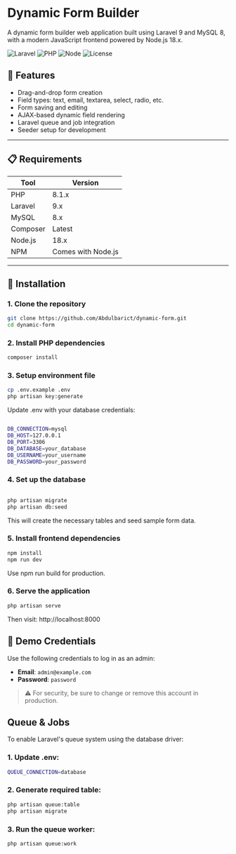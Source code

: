 # Dynamic Form Builder

A dynamic form builder web application built using Laravel 9 and MySQL 8, with a modern JavaScript frontend powered by Node.js 18.x.

![Laravel](https://img.shields.io/badge/Laravel-9.x-red)
![PHP](https://img.shields.io/badge/PHP-8.1-blue)
![Node](https://img.shields.io/badge/Node.js-18.x-green)
![License](https://img.shields.io/badge/license-MIT-lightgrey)

## 📌 Features

-   Drag-and-drop form creation
-   Field types: text, email, textarea, select, radio, etc.
-   Form saving and editing
-   AJAX-based dynamic field rendering
-   Laravel queue and job integration
-   Seeder setup for development

---

## 📋 Requirements

| Tool     | Version            |
| -------- | ------------------ |
| PHP      | 8.1.x              |
| Laravel  | 9.x                |
| MySQL    | 8.x                |
| Composer | Latest             |
| Node.js  | 18.x               |
| NPM      | Comes with Node.js |

---

## 🚀 Installation

### 1. Clone the repository

```bash
git clone https://github.com/Abdulbarict/dynamic-form.git
cd dynamic-form
```

### 2. Install PHP dependencies

```bash
composer install
```

### 3. Setup environment file

```bash
cp .env.example .env
php artisan key:generate
```

Update .env with your database credentials:

```bash

DB_CONNECTION=mysql
DB_HOST=127.0.0.1
DB_PORT=3306
DB_DATABASE=your_database
DB_USERNAME=your_username
DB_PASSWORD=your_password

```

### 4. Set up the database

```bash

php artisan migrate
php artisan db:seed

```

This will create the necessary tables and seed sample form data.

### 5. Install frontend dependencies

```bash
npm install
npm run dev
```

Use npm run build for production.

### 6. Serve the application

```bash
php artisan serve
```

Then visit: http://localhost:8000

## 🔐 Demo Credentials

Use the following credentials to log in as an admin:

-   **Email**: `admin@example.com`
-   **Password**: `password`

> ⚠️ For security, be sure to change or remove this account in production.

## Queue & Jobs

To enable Laravel's queue system using the database driver:

### 1. Update .env:

```bash
QUEUE_CONNECTION=database
```

### 2. Generate required table:

```bash
php artisan queue:table
php artisan migrate

```

### 3. Run the queue worker:

```bash
php artisan queue:work
```
